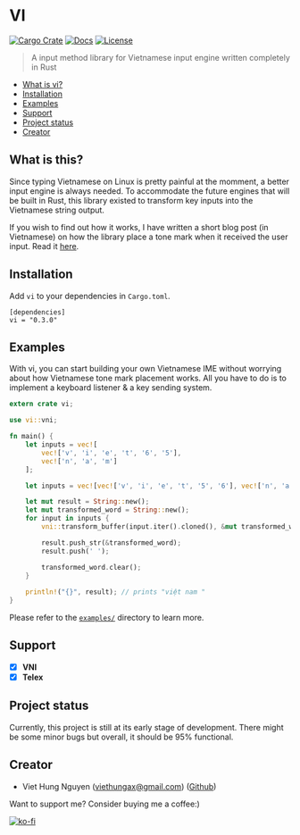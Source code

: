 # VI

[![Cargo Crate](https://img.shields.io/crates/v/vi.svg)](https://crates.io/crates/vi)
[![Docs](https://docs.rs/vi/badge.svg)](https://docs.rs/vi)
[![License](https://img.shields.io/badge/license-MIT-blue.svg)](LICENSE)

> A input method library for Vietnamese input engine written completely in Rust

- [What is vi?](#what-is-this)
- [Installation](#installation)
- [Examples](#examples)
- [Support](#support)
- [Project status](#project-status)
- [Creator](#creator)

## What is this?

Since typing Vietnamese on Linux is pretty painful at the momment, a better input engine is always needed. To accommodate the future engines that will be built in Rust, this library existed to transform key inputs into the Vietnamese string output.

If you wish to find out how it works, I have written a short blog post (in Vietnamese) on how the library place a tone mark when it received the user input. Read it [here](https://zerox-dg.github.io/blog/2020/07/14/Bo-dau-trong-tieng-Viet/).

## Installation

Add `vi` to your dependencies in `Cargo.toml`.

```
[dependencies]
vi = "0.3.0"
```

## Examples

With vi, you can start building your own Vietnamese IME without worrying about how Vietnamese tone mark placement works. All you have to do is to implement a keyboard listener & a key sending system.

```rust
extern crate vi;

use vi::vni;

fn main() {
    let inputs = vec![
        vec!['v', 'i', 'e', 't', '6', '5'],
        vec!['n', 'a', 'm']
    ];

    let inputs = vec![vec!['v', 'i', 'e', 't', '5', '6'], vec!['n', 'a', 'm']];

    let mut result = String::new();
    let mut transformed_word = String::new();
    for input in inputs {
        vni::transform_buffer(input.iter().cloned(), &mut transformed_word);

        result.push_str(&transformed_word);
        result.push(' ');

        transformed_word.clear();
    }
    
    println!("{}", result); // prints "việt nam "
}
```

Please refer to the [`examples/`](examples) directory to learn more.

## Support

- [x] **VNI**
- [x] **Telex**

## Project status

Currently, this project is still at its early stage of development. There might be some minor bugs but overall, it should be 95% functional.

## Creator

- Viet Hung Nguyen (viethungax@gmail.com) ([Github](https://github.com/ZeroX-DG))

Want to support me? Consider buying me a coffee:)

[![ko-fi](https://www.ko-fi.com/img/githubbutton_sm.svg)](https://ko-fi.com/Z8Z81ODLC)
